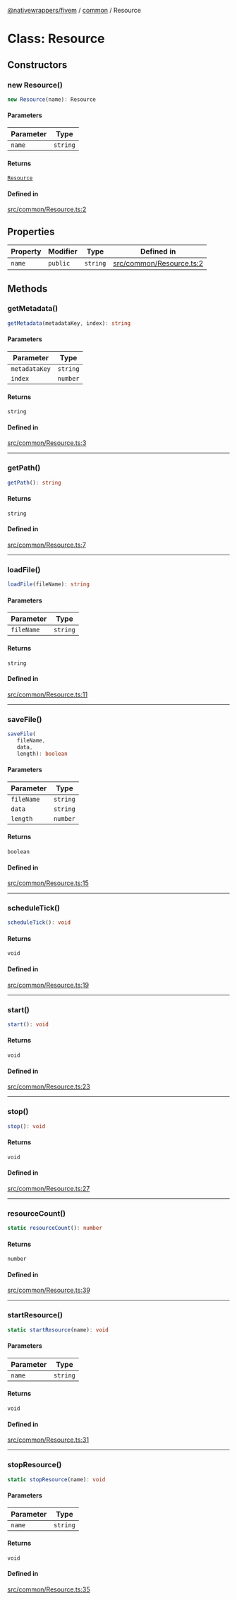 [@nativewrappers/fivem](../../README.md) / [common](../README.md) / Resource

# Class: Resource

## Constructors

### new Resource()

```ts
new Resource(name): Resource
```

#### Parameters

| Parameter | Type |
| ------ | ------ |
| `name` | `string` |

#### Returns

[`Resource`](Resource.md)

#### Defined in

[src/common/Resource.ts:2](https://github.com/nativewrappers/fivem/blob/76a4f0a0bbabe839eed05afc2b892d754096c3d3/src/common/Resource.ts#L2)

## Properties

| Property | Modifier | Type | Defined in |
| ------ | ------ | ------ | ------ |
| `name` | `public` | `string` | [src/common/Resource.ts:2](https://github.com/nativewrappers/fivem/blob/76a4f0a0bbabe839eed05afc2b892d754096c3d3/src/common/Resource.ts#L2) |

## Methods

### getMetadata()

```ts
getMetadata(metadataKey, index): string
```

#### Parameters

| Parameter | Type |
| ------ | ------ |
| `metadataKey` | `string` |
| `index` | `number` |

#### Returns

`string`

#### Defined in

[src/common/Resource.ts:3](https://github.com/nativewrappers/fivem/blob/76a4f0a0bbabe839eed05afc2b892d754096c3d3/src/common/Resource.ts#L3)

***

### getPath()

```ts
getPath(): string
```

#### Returns

`string`

#### Defined in

[src/common/Resource.ts:7](https://github.com/nativewrappers/fivem/blob/76a4f0a0bbabe839eed05afc2b892d754096c3d3/src/common/Resource.ts#L7)

***

### loadFile()

```ts
loadFile(fileName): string
```

#### Parameters

| Parameter | Type |
| ------ | ------ |
| `fileName` | `string` |

#### Returns

`string`

#### Defined in

[src/common/Resource.ts:11](https://github.com/nativewrappers/fivem/blob/76a4f0a0bbabe839eed05afc2b892d754096c3d3/src/common/Resource.ts#L11)

***

### saveFile()

```ts
saveFile(
   fileName, 
   data, 
   length): boolean
```

#### Parameters

| Parameter | Type |
| ------ | ------ |
| `fileName` | `string` |
| `data` | `string` |
| `length` | `number` |

#### Returns

`boolean`

#### Defined in

[src/common/Resource.ts:15](https://github.com/nativewrappers/fivem/blob/76a4f0a0bbabe839eed05afc2b892d754096c3d3/src/common/Resource.ts#L15)

***

### scheduleTick()

```ts
scheduleTick(): void
```

#### Returns

`void`

#### Defined in

[src/common/Resource.ts:19](https://github.com/nativewrappers/fivem/blob/76a4f0a0bbabe839eed05afc2b892d754096c3d3/src/common/Resource.ts#L19)

***

### start()

```ts
start(): void
```

#### Returns

`void`

#### Defined in

[src/common/Resource.ts:23](https://github.com/nativewrappers/fivem/blob/76a4f0a0bbabe839eed05afc2b892d754096c3d3/src/common/Resource.ts#L23)

***

### stop()

```ts
stop(): void
```

#### Returns

`void`

#### Defined in

[src/common/Resource.ts:27](https://github.com/nativewrappers/fivem/blob/76a4f0a0bbabe839eed05afc2b892d754096c3d3/src/common/Resource.ts#L27)

***

### resourceCount()

```ts
static resourceCount(): number
```

#### Returns

`number`

#### Defined in

[src/common/Resource.ts:39](https://github.com/nativewrappers/fivem/blob/76a4f0a0bbabe839eed05afc2b892d754096c3d3/src/common/Resource.ts#L39)

***

### startResource()

```ts
static startResource(name): void
```

#### Parameters

| Parameter | Type |
| ------ | ------ |
| `name` | `string` |

#### Returns

`void`

#### Defined in

[src/common/Resource.ts:31](https://github.com/nativewrappers/fivem/blob/76a4f0a0bbabe839eed05afc2b892d754096c3d3/src/common/Resource.ts#L31)

***

### stopResource()

```ts
static stopResource(name): void
```

#### Parameters

| Parameter | Type |
| ------ | ------ |
| `name` | `string` |

#### Returns

`void`

#### Defined in

[src/common/Resource.ts:35](https://github.com/nativewrappers/fivem/blob/76a4f0a0bbabe839eed05afc2b892d754096c3d3/src/common/Resource.ts#L35)
